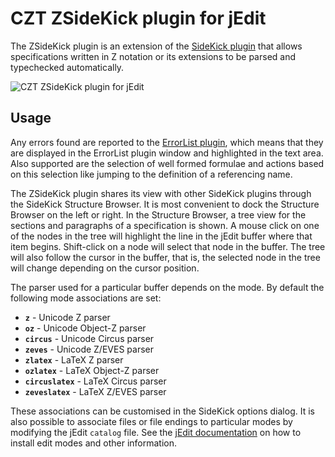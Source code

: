 # CZT ZSideKick plugin for jEdit

The ZSideKick plugin is an extension of the [SideKick plugin][sidekick] that allows
specifications written in Z notation or its extensions to be parsed and typechecked automatically.

![CZT ZSideKick plugin for jEdit](images/czt-jedit-zsidekick.png)

## Usage

Any errors found are reported to the [ErrorList plugin][errorlist], which means that they
are displayed in the ErrorList plugin window and highlighted in the text area. Also supported
are the selection of well formed formulae and actions based on this selection like jumping to the
definition of a referencing name.

The ZSideKick plugin shares its view with other SideKick plugins through the
SideKick Structure Browser. It is most convenient to dock the Structure Browser on the left
or right. In the Structure Browser, a tree view for the sections and paragraphs of a
specification is shown. A mouse click on one of the nodes in the tree will highlight the line
in the jEdit buffer where that item begins. Shift-click on a node will select that node in the
buffer. The tree will also follow the cursor in the buffer, that is, the selected node in the tree
will change depending on the cursor position.

The parser used for a particular buffer depends on the mode. By default the following mode
associations are set:

-   **`z`** - Unicode Z parser
-   **`oz`** - Unicode Object-Z parser
-   **`circus`** - Unicode Circus parser
-   **`zeves`** - Unicode Z/EVES parser
-   **`zlatex`** - LaTeX Z parser
-   **`ozlatex`** - LaTeX Object-Z parser
-   **`circuslatex`** - LaTeX Circus parser
-   **`zeveslatex`** - LaTeX Z/EVES parser

These associations can be customised in the SideKick options dialog. It is also possible to
associate files or file endings to particular modes by modifying the jEdit `catalog` file.
See the [jEdit documentation][jedit-doc] on how to install edit modes and other information.

[sidekick]: http://plugins.jedit.org/plugins/?SideKick
[errorlist]: http://plugins.jedit.org/plugins/?ErrorList
[jedit-doc]: ../

